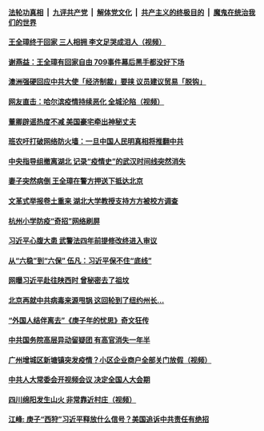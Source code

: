 

####  [法轮功真相](../../../../basic/blob/master/README.md?t=04280531) &nbsp;|&nbsp; [九评共产党](../../../../9ping.md/blob/master/README.md?t=04280531) &nbsp;|&nbsp; [解体党文化](../../../../jtdwh.md/blob/master/README.md?t=04280531)  &nbsp;|&nbsp; [共产主义的终极目的](../../../../gczydzjmd.md/blob/master/README.md?t=04280531) &nbsp;|&nbsp; [魔鬼在统治我们的世界](../../../../mgztzwmdsj.md/blob/master/README.md?t=04280531) 

#### [王全璋终于回家 三人相拥 李文足哭成泪人（视频）](../pages/soh5/371953.md?t=04280531) 
#### [谢燕益：王全璋有回家自由 709事件幕后黑手都没好下场](../pages/soh5/371944.md?t=04280531) 
#### [澳洲强硬回应中共大使「经济制裁」要挟 议员建议贸易「脱钩」](../pages/soh5/371866.md?t=04280531) 
#### [网友直击：哈尔滨疫情持续恶化  全城沦陷（视频）](../pages/soh5/371923.md?t=04280531) 
#### [董卿辟谣热度不减 美国豪宅牵出神秘丈夫](../pages/soh5/371914.md?t=04280531) 
#### [班农吁打破网络防火墙：一旦中国人民明真相将推翻中共](../pages/soh5/371920.md?t=04280531) 
#### [中央指导组撤​​离湖北 记录“疫情史”的武汉时间线突然消失](../pages/soh5/371902.md?t=04280531) 
#### [妻子突然病倒 王全璋在警方押送下抵达北京](../pages/soh5/371905.md?t=04280531) 
#### [文革式举报卷土重来 湖北大学教授支持方方被校方调查](../pages/soh5/371815.md?t=04280531) 
#### [杭州小学防疫“奇招”网络刷屏](../pages/soh5/371854.md?t=04280531) 
#### [习近平心腹大患 武警法四年前提修改终进入审议](../pages/soh5/371845.md?t=04280531) 
#### [从“六稳”到“六保” 伍凡：习近平保不住“底线”](../pages/soh5/371830.md?t=04280531) 
#### [网曝习近平赴往陕西时 曾秘密去了祖坟](../pages/soh5/371824.md?t=04280531) 
#### [北京再就中共病毒来源甩锅 这回轮到了纽约州长...](../pages/soh5/371725.md?t=04280531) 
#### [“外国人结伴离去”《庚子年的忧思》奇文狂传](../pages/soh5/371755.md?t=04280531) 
#### [中共国务院高层异动留疑团  有高官消失一年半](../pages/soh5/371746.md?t=04280531) 
#### [广州增城区新塘镇突发疫情？小区企业商户全部关门放假（视频）](../pages/soh5/371716.md?t=04280531) 
#### [中共人大常委会开视频会议 决定全国人大会期](../pages/soh5/371704.md?t=04280531) 
#### [四川绵阳发生山火  非常靠近村庄（视频）](../pages/soh5/371671.md?t=04280531) 
#### [江峰: 庚子“西狩”习近平释放什么信号？美国追诉中共责任有绝招](../pages/soh5/371662.md?t=04280531) 
